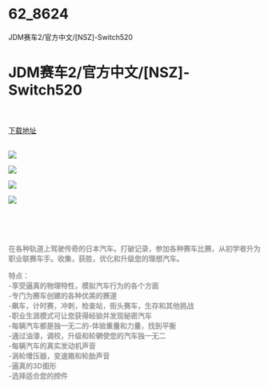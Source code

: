 # 62_8624
JDM赛车2/官方中文/[NSZ]-Switch520
# JDM赛车2/官方中文/[NSZ]-Switch520
 <br/></br>
[下载地址](https://www.switch520.cc/article/8624 "下载地址")
<br/></br>

<p><span style="color: #999999;"><strong><img src="https://www.switch520.cc/muke_img/upload_art_editor_20201228-1_c64281a089a67e25e24d6934869caf6c.jpg"></strong></span></p>
<p><span style="color: #999999;"><strong><img src="https://www.switch520.cc/muke_img/upload_art_editor_20201228-1_7b6919baf7408965af5903f7a1bdbff2.jpg"></strong></span></p>
<p><span style="color: #999999;"><strong><img src="https://www.switch520.cc/muke_img/upload_art_editor_20201228-1_4bfd08596a385a4b4df8fb53e81c4bd8.jpg"></strong></span></p>
<p><span style="color: #999999;"><strong><img src="https://www.switch520.cc/muke_img/upload_art_editor_20201228-1_10a4496dc290165b4eeb60153a64e4a0.jpg">&nbsp;</strong></span></p>
<p><span style="color: #999999;"><strong>&nbsp;</strong></span></p>
<p>&nbsp;</p>
<p><span style="color: #999999;"><strong>在各种轨道上驾驶传奇的日本汽车。打破记录，参加各种赛车比赛，从初学者升为职业联赛车手。收集，获胜，优化和升级您的理想汽车。</strong></span></p>
<p><span style="color: #999999;"><strong>特点：</strong></span><br>
<span style="color: #999999;"><strong>-享受逼真的物理特性，模拟汽车行为的各个方面</strong></span><br>
<span style="color: #999999;"><strong>-专门为赛车创建的各种优美的赛道</strong></span><br>
<span style="color: #999999;"><strong>-飙车，计时赛，冲刺，检查站，街头赛车，生存和其他挑战</strong></span><br>
<span style="color: #999999;"><strong>-职业生涯模式可让您获得经验并发现秘密汽车</strong></span><br>
<span style="color: #999999;"><strong>-每辆汽车都是独一无二的-体验重量和力量，找到平衡</strong></span><br>
<span style="color: #999999;"><strong>-通过油漆，调校，升级和轮辋使您的汽车独一无二</strong></span><br>
<span style="color: #999999;"><strong>-每辆汽车的真实发动机声音</strong></span><br>
<span style="color: #999999;"><strong>-涡轮增压器，变速箱和轮胎声音</strong></span><br>
<span style="color: #999999;"><strong>-逼真的3D图形</strong></span><br>
<span style="color: #999999;"><strong>-选择适合您的控件</strong></span></p>
<p>&nbsp;</p>
<p>&nbsp;</p>
